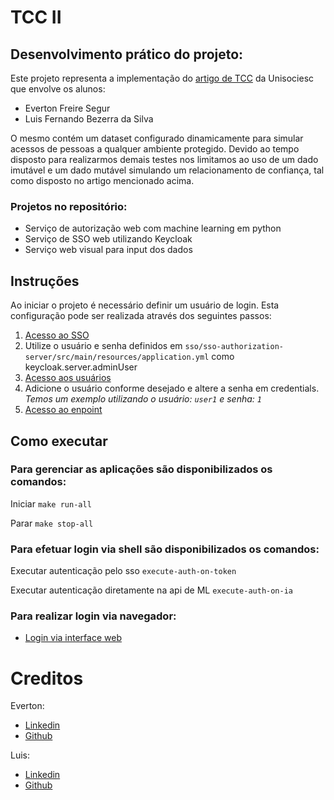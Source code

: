 # TCC II

## Desenvolvimento prático do projeto:

Este projeto representa a implementação do [artigo de TCC](link_do_artigo.com.br) da Unisociesc que envolve os alunos:

- Everton Freire Segur
- Luis Fernando Bezerra da Silva

O mesmo contém um dataset configurado dinamicamente para simular acessos de pessoas a qualquer ambiente protegido.
Devido ao tempo disposto para realizarmos demais testes nos limitamos ao uso de um dado imutável e um dado mutável
simulando um relacionamento de confiança, tal como disposto no artigo mencionado acima.

### Projetos no repositório:

* Serviço de autorização web com machine learning em python
* Serviço de SSO web utilizando Keycloak
* Serviço web visual para input dos dados

## Instruções

Ao iniciar o projeto é necessário definir um usuário de login. Esta configuração pode ser realizada através dos
seguintes passos:

1. [Acesso ao SSO](http://localhost:8083/auth/realms/master/protocol/openid-connect/auth?client_id=security-admin-console&redirect_uri=http%3A%2F%2Flocalhost%3A8083%2Fauth%2Fadmin%2Fmaster%2Fconsole%2F%23%2Frealms%2Fbaeldung%2Fusers%2F8fa8ea4c-3116-4995-9c58-0723ea0051d3&state=5c7fa663-0d72-40ec-8271-5bb2a1509a9c&response_mode=fragment&response_type=code&scope=openid&nonce=3290798f-514e-498f-8ac6-8d5c2d289fe2&code_challenge=oZwOusL01jq6wPTizXIbUFFPBqpjBT2wDHaJb1dKhJE&code_challenge_method=S256)
2. Utilize o usuário e senha definidos em `sso/sso-authorization-server/src/main/resources/application.yml`
   como keycloak.server.adminUser
3. [Acesso aos usuários](http://localhost:8083/auth/admin/master/console/#/realms/baeldung/users)
4. Adicione o usuário conforme desejado e altere a senha em credentials. *Temos um exemplo utilizando o usuário: `user1`
   e senha: `1`*
5. [Acesso ao enpoint](http://localhost:3000/)

## Como executar

### Para gerenciar as aplicações são disponibilizados os comandos:

Iniciar `make run-all`

Parar `make stop-all`

### Para efetuar login via shell são disponibilizados os comandos:

Executar autenticação pelo sso `execute-auth-on-token`

Executar autenticação diretamente na api de ML `execute-auth-on-ia`

### Para realizar login via navegador:

- [Login via interface web](http://localhost:3000)

# Creditos

Everton:

- [Linkedin](https://www.linkedin.com/in/everton-freire/)
- [Github](https://github.com/devsegur)

Luis:

- [Linkedin](/dev/null)
- [Github](/dev/null)